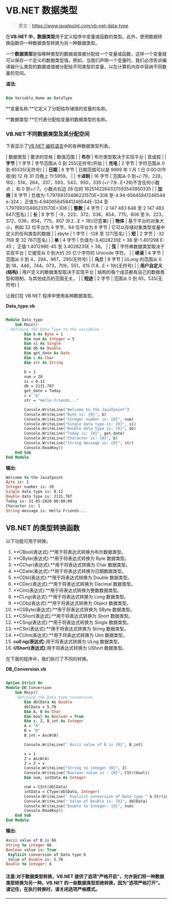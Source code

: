 # VB.NET 数据类型

> 原文：<https://www.javatpoint.com/vb-net-data-type>

在**VB.NET 中，数据类型**用于定义程序中变量或函数的类型。此外，使用数据转换函数将一种数据类型转换为另一种数据类型。

一个**数据类型**是指哪种类型的数据或值被分配给一个变量或函数，这样一个变量就可以保存一个定义的数据类型值。例如，当我们声明一个变量时，我们必须告诉编译器什么类型的数据或值被分配给不同类型的变量，以在计算机内存中容纳不同数量的空间。

**语法:**

```vb

Dim Variable_Name as DataType

```

**变量名称:**它定义了分配给存储值的变量的名称。

**数据类型:**它代表分配给变量的数据类型的名称。

### VB.NET 不同数据类型及其分配空间

下表显示了[VB.NET 编程语言](https://www.javatpoint.com/vb-net)中的各种数据类型列表。

| 数据类型 | 要求的空格 | 数值范围 |
| **布尔** | 布尔类型取决于实现平台 | 真或假 |
| **字节** | 1 字节 | 字节范围从 0 到 255(无符号)开始 |
| **充电** | 2 字节 | 字符范围从 0 到 65535(无符号) |
| **日期** | 8 字节 | 日期范围可以是 9999 年 1 月 1 日 0:00:0(午夜)到 12 月 31 日晚上 11:5959。 |
| **十进制** | 16 字节 | 范围从 0 到+/-79，228，162，514，264，337，593，543，950，335
(+/-7.9…E+28)不含任何小数点；
和 0 到+/-7。小数点右边 28 位的 1625142264337593543950335 |
| **加倍** | 8 字节 | 负值为-1.79769313486231570E+308 至-4.94-65645841246544 e-324；
正值为 4.94065645841246544E-324 至 1.79769313486231570E+308 |
| **整数** | 4 字节 | -2 147 483 648 至 2 147 483 647(签名) |
| **长** | 8 字节 | -9，223，372，036，854，775，808 至 9，223，372，036，854，775，807 (9.2…E + 18)(已签署) |
| **物体** | 基于平台的对象大小，例如 32 位平台为 4 字节，64 位平台为 8 字节 | 它可以存储对象类型变量中定义的任何类型的数据 |
| sbyte | 1 字节 | -128 至 127(签名) |
| **短** | 2 字节 | -32 768 至 32 767(签名) |
| **单** | 4 字节 | 负值为-3.4028235E + 38 至-1.401298 E-45；
正值:1.401298E-45 至 3.4028235E + 38。 |
| **弦** | 字符串数据类型取决于实现平台 | 它接受从 0 到大约 20 亿个字符的 Unicode 字符。 |
| **续读** | 4 字节 | 范围从 0 到 4，294，967，295(无符号) |
| **乌兰** | 8 字节 | ULong 的范围从 0 到 18，446，744，073，709，551，615 (1.8…E + 19)(无符号) |
| **用户自定义(结构)** | 用户定义的数据类型取决于实现平台 | 结构的每个成员都有自己的数据类型和限制，与其他成员的范围无关。 |
| **短途** | 2 字节 | 范围从 0 到 65，535(无符号) |

让我们在 VB.NET 程序中使用各种数据类型。

**Data_type.vb**

```vb

Module Data_type
    Sub Main()
' defining the Data Type to the variables
        Dim b As Byte = 1
        Dim num As Integer = 5
        Dim si As Single
        Dim db As Double
        Dim get_date As Date
        Dim c As Char
        Dim str As String

        b = 1
        num = 20
        si = 0.12
        db = 2131.787
        get_date = Today
        c = "A"
        str = "Hello Friends..."

        Console.WriteLine("Welcome to the JavaTpoint")
        Console.WriteLine("Byte is: {0}", b)
        Console.WriteLine("Integer number is: {0}", num)
        Console.WriteLine("Single data type is: {0}", si)
        Console.WriteLine("Double data type is: {0}", db)
        Console.WriteLine("Today is: {0}", get_date)
        Console.WriteLine("Character is: {0}", b)
        Console.WriteLine("String message is: {0}", str)
        Console.ReadKey()
    End Sub
End Module

```

**输出:**

```vb
Welcome to the JavaTpoint
Byte is: 1
Integer number is: 20
Single data type is: 0.12
Double data type is: 2131.787
Today is: 31-05-2020 00:00:00
Character is: 1
String message is: Hello Friends... 

```

## VB.NET 的类型转换函数

以下功能可用于转换。

1.  **CBool(表达式):**用于将表达式转换为布尔数据类型。
2.  **CByte(表达式):**用于将表达式转换为 Byte 数据类型。
3.  **CChar(表达式):**用于将表达式转换为 Char 数据类型。
4.  **CDate(表达式):**用于将表达式转换为日期数据类型。
5.  **CDbl(表达式):**用于将表达式转换为 Double 数据类型。
6.  **CDec(表达式):**用于将表达式转换为 Decimal 数据类型。
7.  **CInt(表达式):**用于将表达式转换为整数数据类型。
8.  **CLng(表达式):**用于将表达式转换为 Long 数据类型。
9.  **CObj(表达式):**用于将表达式转换为 Object 数据类型。
10.  **CSByte(表达式):**用于将表达式转换为 SByte 数据类型。
11.  **CShort(表达式):**用于将表达式转换为 Short 数据类型。
12.  **CSng(表达式):**用于将表达式转换为 Single 数据类型。
13.  **CStr(表达式):**用于将表达式转换为 String 数据类型。
14.  **CUInt(表达式):**用于将表达式转换为 UInt 数据类型。
15.  **cull ng(表达式**):用于将表达式转换为 ULng 数据类型。
16.  **UShort(表达式)**:用于将表达式转换为 UShort 数据类型。

在下面的程序中，我们执行了不同的转换。

**DB_Conversion.vb**

```vb

Option Strict On 
Module DB_Conversion
    Sub Main()
	'defining the Data type conversion
        Dim dblData As Double
        dblData = 5.78
        Dim A, B As Char
        Dim bool As Boolean = True
        Dim x, Z, B_int As Integer
        A = "A"
        B = "B"
        B_int = AscW(B)

        Console.WriteLine(" Ascii value of B is {0}", B_int)

        x = 1
        Z = AscW(A)
        Z = Z + x
        Console.WriteLine("String to integer {0}", Z)
        Console.WriteLine("Boolean value is : {0}", CStr(bool))
        Dim num, intData As Integer

        num = CInt(dblData)
        intData = CType(dblData, Integer)
        Console.WriteLine(" Explicit conversion of Data type " & Str(intData))
        Console.WriteLine(" Value of Double is: {0}", dblData)
        Console.WriteLine("Double to Integer: {0}", num)
        Console.ReadKey()
    End Sub
End Module

```

**输出:**

```vb
Ascii value of B is 66
String to integer 66
Boolean value is: True
 Explicit conversion of Data type 6
 Value of Double is: 5.78
Double to Integer: 6 

```

#### 注意:对于数据类型转换，VB.NET 提供了选项“严格开启”，允许我们将一种数据类型转换为另一种。VB.NET 的一些数据类型拒绝转换，因为“选项严格打开”。请记住，在执行转换时，请关闭选项严格模式。

* * *
